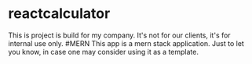 # reactcalculator
This is project is build for my company.
It's not for our clients, it's for internal use only.
#MERN 
This app is a mern stack application. Just to let you know, in case one may consider using it as a template.
